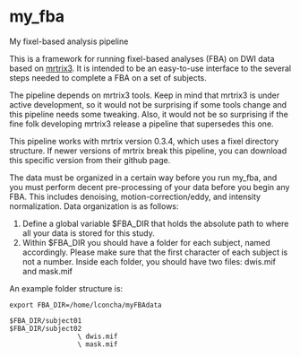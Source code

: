 # my_fba
My fixel-based analysis pipeline


This is a framework for running fixel-based analyses (FBA) on DWI data based on [mrtrix3](http://www.mrtrix.org/).
It is intended to be an easy-to-use interface to the several steps needed to complete a FBA on a set of subjects.

The pipeline depends on mrtrix3 tools. Keep in mind that mrtrix3 is under active development, so it would not be surprising if some tools change and this pipeline needs some tweaking. Also, it would not be so surprising if the fine folk developing mrtrix3 release a pipeline that supersedes this one.

This pipeline works with mrtrix version 0.3.4, which uses a fixel directory structure. If newer versions of mrtrix break this pipeline, you can download this specific version from their github page.

The data must be organized in a certain way before you run my_fba, and you must perform decent pre-processing of your data before you begin any FBA. This includes denoising, motion-correction/eddy, and intensity normalization. Data organization is as follows:

1. Define a global variable $FBA_DIR that holds the absolute path to where all your data is stored for this study.
2. Within $FBA_DIR you should have a folder for each subject, named accordingly. Please make sure that the first character of each subject is not a number. Inside each folder, you should have two files: dwis.mif and mask.mif


An example folder structure is:

    export FBA_DIR=/home/lconcha/myFBAdata

    $FBA_DIR/subject01
    $FBA_DIR/subject02
                     \ dwis.mif
                     \ mask.mif
                 
                 
